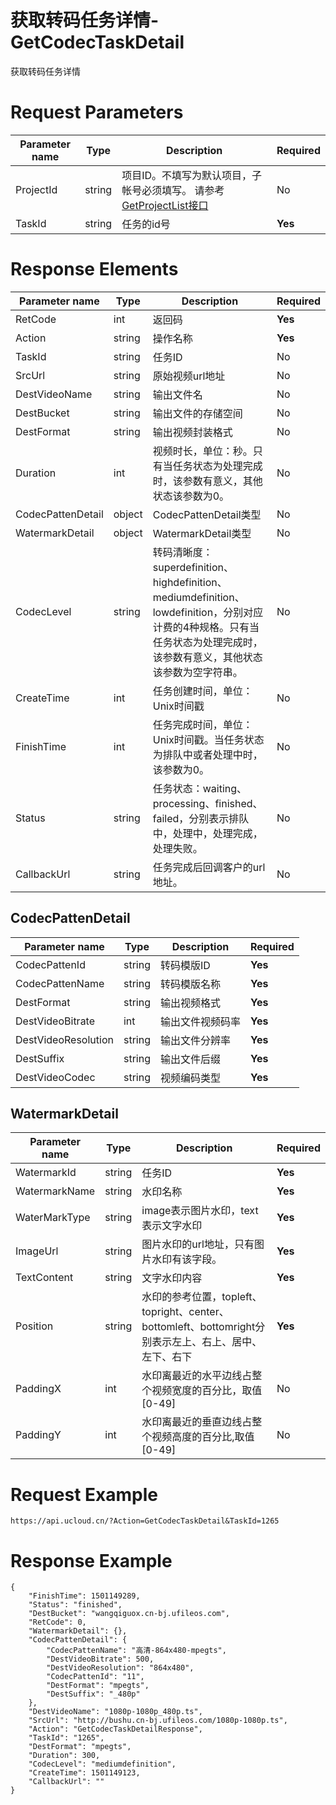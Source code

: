 # 获取转码任务详情-GetCodecTaskDetail

获取转码任务详情

# Request Parameters
|Parameter name|Type|Description|Required|
|---|---|---|---|
|ProjectId|string|项目ID。不填写为默认项目，子帐号必须填写。 请参考[GetProjectList接口](api/summary/get_project_list)|No|
|TaskId|string|任务的id号|**Yes**|

# Response Elements
|Parameter name|Type|Description|Required|
|---|---|---|---|
|RetCode|int|返回码|**Yes**|
|Action|string|操作名称|**Yes**|
|TaskId|string|任务ID|No|
|SrcUrl|string|原始视频url地址|No|
|DestVideoName|string|输出文件名|No|
|DestBucket|string|输出文件的存储空间|No|
|DestFormat|string|输出视频封装格式|No|
|Duration|int|视频时长，单位：秒。只有当任务状态为处理完成时，该参数有意义，其他状态该参数为0。|No|
|CodecPattenDetail|object|CodecPattenDetail类型|No|
|WatermarkDetail|object|WatermarkDetail类型|No|
|CodecLevel|string|转码清晰度：superdefinition、highdefinition、mediumdefinition、lowdefinition，分别对应计费的4种规格。只有当任务状态为处理完成时，该参数有意义，其他状态该参数为空字符串。|No|
|CreateTime|int|任务创建时间，单位：Unix时间戳|No|
|FinishTime|int|任务完成时间，单位：Unix时间戳。当任务状态为排队中或者处理中时，该参数为0。|No|
|Status|string|任务状态：waiting、processing、finished、failed，分别表示排队中，处理中，处理完成，处理失败。|No|
|CallbackUrl|string|任务完成后回调客户的url地址。|No|

## CodecPattenDetail
|Parameter name|Type|Description|Required|
|---|---|---|---|
|CodecPattenId|string|转码模版ID|**Yes**|
|CodecPattenName|string|转码模版名称|**Yes**|
|DestFormat|string|输出视频格式|**Yes**|
|DestVideoBitrate|int|输出文件视频码率|**Yes**|
|DestVideoResolution|string|输出文件分辨率|**Yes**|
|DestSuffix|string|输出文件后缀|**Yes**|
|DestVideoCodec|string|视频编码类型|**Yes**|

## WatermarkDetail
|Parameter name|Type|Description|Required|
|---|---|---|---|
|WatermarkId|string|任务ID|**Yes**|
|WatermarkName|string|水印名称|**Yes**|
|WaterMarkType|string|image表示图片水印，text表示文字水印|**Yes**|
|ImageUrl|string|图片水印的url地址，只有图片水印有该字段。|**Yes**|
|TextContent|string|文字水印内容|**Yes**|
|Position|string|水印的参考位置，topleft、topright、center、bottomleft、bottomright分别表示左上、右上、居中、左下、右下|**Yes**|
|PaddingX|int|水印离最近的水平边线占整个视频宽度的百分比，取值[0-49]|No|
|PaddingY|int|水印离最近的垂直边线占整个视频高度的百分比,取值[0-49]|No|

# Request Example
```
https://api.ucloud.cn/?Action=GetCodecTaskDetail&TaskId=1265
```

# Response Example
```
{
    "FinishTime": 1501149289, 
    "Status": "finished", 
    "DestBucket": "wangqiguox.cn-bj.ufileos.com", 
    "RetCode": 0, 
    "WatermarkDetail": {}, 
    "CodecPattenDetail": {
        "CodecPattenName": "高清-864x480-mpegts", 
        "DestVideoBitrate": 500, 
        "DestVideoResolution": "864x480", 
        "CodecPattenId": "11", 
        "DestFormat": "mpegts", 
        "DestSuffix": "_480p"
    }, 
    "DestVideoName": "1080p-1080p_480p.ts", 
    "SrcUrl": "http://bushu.cn-bj.ufileos.com/1080p-1080p.ts", 
    "Action": "GetCodecTaskDetailResponse", 
    "TaskId": "1265", 
    "DestFormat": "mpegts", 
    "Duration": 300, 
    "CodecLevel": "mediumdefinition", 
    "CreateTime": 1501149123, 
    "CallbackUrl": ""
}
```

